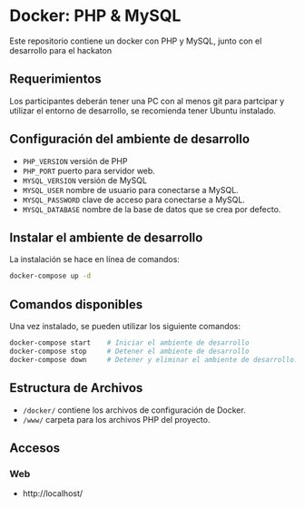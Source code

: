 # Docker: PHP & MySQL

Este repositorio contiene un docker con PHP y MySQL, junto con el desarrollo para el hackaton

## Requerimientos

Los participantes deberán tener una PC con al menos git para partcipar y utilizar el entorno de desarrollo, se recomienda tener Ubuntu instalado.

## Configuración del ambiente de desarrollo

* `PHP_VERSION` versión de PHP
* `PHP_PORT` puerto para servidor web.
* `MYSQL_VERSION` versión de MySQL
* `MYSQL_USER` nombre de usuario para conectarse a MySQL.
* `MYSQL_PASSWORD` clave de acceso para conectarse a MySQL.
* `MYSQL_DATABASE` nombre de la base de datos que se crea por defecto.

## Instalar el ambiente de desarrollo

La instalación se hace en línea de comandos:

```zsh
docker-compose up -d
```

## Comandos disponibles

Una vez instalado, se pueden utilizar los siguiente comandos:

```zsh
docker-compose start    # Iniciar el ambiente de desarrollo
docker-compose stop     # Detener el ambiente de desarrollo
docker-compose down     # Detener y eliminar el ambiente de desarrollo.
```

## Estructura de Archivos

* `/docker/` contiene los archivos de configuración de Docker.
* `/www/` carpeta para los archivos PHP del proyecto.

## Accesos

### Web

* http://localhost/
